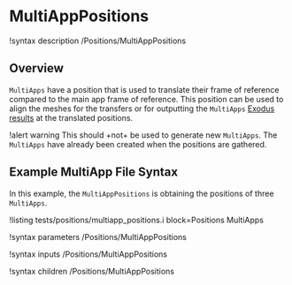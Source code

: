 # MultiAppPositions

!syntax description /Positions/MultiAppPositions

## Overview

`MultiApps` have a position that is used to translate their frame of reference compared to
the main app frame of reference. This position can be used to align the meshes for the transfers or
for outputting the `MultiApps` [Exodus results](Exodus.md) at the translated positions.

!alert warning
This should +not+ be used to generate new `MultiApps`. The `MultiApps` have already
been created when the positions are gathered.

## Example MultiApp File Syntax

In this example, the `MultiAppPositions` is obtaining the positions of three `MultiApps`.

!listing tests/positions/multiapp_positions.i block=Positions MultiApps

!syntax parameters /Positions/MultiAppPositions

!syntax inputs /Positions/MultiAppPositions

!syntax children /Positions/MultiAppPositions
